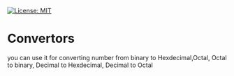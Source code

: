 [![License: MIT](https://img.shields.io/badge/License-MIT-yellow.svg)](https://opensource.org/licenses/MIT)
# Convertors
you can use it for converting number from binary to Hexdecimal,Octal, Octal to binary, Decimal to Hexdecimal, Decimal to Octal
